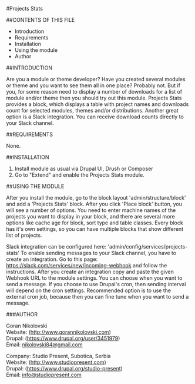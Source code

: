 #Projects Stats

##CONTENTS OF THIS FILE

  * Introduction
  * Requirements
  * Installation
  * Using the module
  * Author

##INTRODUCTION

Are you a module or theme developer? Have you created several modules or theme
and you want to see them all in one place? Probably not. But if you, for some
reason need to display a number of downloads for a list of module and/or theme
then you should try out this module. Projects Stats provides a block, which
displays a table with project names and downloads count for selected modules,
themes and/or distributions. Another great option is a Slack integration. You
can receive download counts directly to your Slack channel.

##REQUIREMENTS

None.

##INSTALLATION

1. Install module as usual via Drupal UI, Drush or Composer
2. Go to "Extend" and enable the Projects Stats module.

##USING THE MODULE

After you install the module, go to the block layout 'admin/structure/block' and
add a 'Projects Stats' block. After you click 'Place block' button, you will see
a number of options. You need to enter machine names of the projects you want to
display in your block, and there are several more options like cache age for
block, sort type and table classes. Every block has it's own settings, so you
can have multiple blocks that show different list of projects.

Slack integration can be configured here: 'admin/config/services/projects-stats'
To enable sending messages to your Slack channel, you have to create an
integration. Go to this page: https://slack.com/services/new/incoming-webhook
and follow the instructions. After you create an integration copy and paste the
given Webhook URL to the module settings. You can choose when you want to send a
message. If you choose to use Drupal's cron, then sending interval will depend
on the cron settings. Recommended option is to use the external cron job,
because then you can fine tune when you want to send a message.

###AUTHOR

Goran Nikolovski  
Website: (http://www.gorannikolovski.com)  
Drupal: (https://www.drupal.org/user/3451979)  
Email: nikolovski84@gmail.com  

Company: Studio Present, Subotica, Serbia  
Website: (http://www.studiopresent.com)  
Drupal: (https://www.drupal.org/studio-present)  
Email: info@studiopresent.com  
